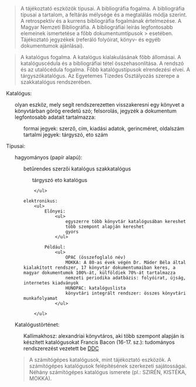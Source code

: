 > A tájékoztató eszközök típusai. A bibliográfia fogalma. A bibliográfia típusai a tartalom, a feltárás mélysége és a megtalálás módja szerint.
> A retrospektív és a kurrens bibliográfia fogalmának értelmezése. A Magyar Nemzeti Bibliográfia. A bibliográfiai leírás legfontosabb elemeinek ismertetése a főbb dokumentumtípusok > esetében.
> Tájékoztató jegyzékek (referáló folyóirat, könyv- és egyéb dokumentumok ajánlásai).

> A katalógus fogalma. A katalógus kialakulásának főbb állomásai. A katalóguscédula és a bibliográfiai tétel összehasonlítása. A rendszó és az utalócédula fogalma.
> Főbb katalógustípusok elrendezési elvei. A tárgyszókatalógus. Az Egyetemes Tizedes Osztályozás szerepe a szakkatalógus rendszerében.

Katalógus:

<ul>
    olyan eszköz, mely segít rendszerezetten visszakeresni egy könyvet a könyvtárban
    görög eredetű szó; felsorolás, jegyzék
    a dokumentum legfontosabb adatait tartalmazza:
        <ul>
            formai jegyek: szerző, cím, kiadási adatok, gerincméret, oldalszám
            tartalmi jegyek: tárgyszó, eto szám
        </ul>

</ul>

Típusai:

<ul>
    hagyományos (papír alapú):
        <ul>
            betűrendes szerzői katalógus
            szakkatalógus
                <ul>
                    tárgyszó
                    eto katalógus
                </ul>

        </ul>

    elektronikus:
        <ul>
            Előnyei:
                <ul>
                    egyszerre több könyvtár katalógusában kereshet
                    több szempont alapján kereshet
                    gyors
                </ul>

            Például:
                <ul>
                    OPAC (összefoglaló név)
                    MOKKA: A 80-as évek végén Dr. Máder Béla által kialakított rendszer, 17 könyvtár dokumentumaiban keres, a magyar dokumentumok 100%-át, külföldiek 70%-át tartalmazza
                    nemzeti periodika adatbázis: folyóirat, újság, internetes kiadványok
                    HUNOPAC: katalóguslista
                    könyvtári integrált rendszer: összes könyvtári munkafolyamat
                </ul>

        </ul>

</ul>
Katalógustörténet:

<ul>
Kallimakhosz: alexandriai könyvtáros, aki több szempont alapján is készített katalógusokat
Francis Bacon (16-17. sz.): tudományos rendszerezést vezetett be
<a href='#5-1-1'>DDC</a>
</ul>
<blockquote id='5-3-3'>
A számítógépes katalógusok, mint tájékoztató eszközök. A számítógépes katalógusok felépítésének szerkezeti sajátosságai. Néhány számítógépes katalógus ismerete (pl.: SZIRÉN, KISTÉKA, MOKKA).
</blockquote>
